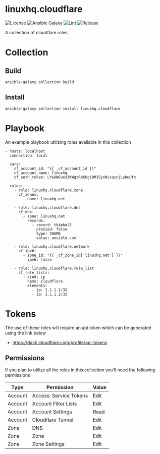 # linuxhq.cloudflare

![License](https://img.shields.io/badge/license-GPLv3-lightgreen)
[![Ansible Galaxy](https://img.shields.io/badge/collection-linuxhq.cloudflare-blue)](https://galaxy.ansible.com/linuxhq/cloudflare)
[![Lint](https://github.com/linuxhq/ansible-collection-cloudflare/actions/workflows/linting.yml/badge.svg)](https://github.com/linuxhq/ansible-collection-cloudflare/actions/workflows/linting.yml)
[![Release](https://github.com/linuxhq/ansible-collection-cloudflare/actions/workflows/release.yml/badge.svg)](https://github.com/linuxhq/ansible-collection-cloudflare/actions/workflows/release.yml)

A collection of cloudflare roles

# Collection

## Build

    ansible-galaxy collection build

## Install

    ansible-galaxy collection install linuxhq.cloudflare

# Playbook

An example playbook utilizing roles available in this collection

    - hosts: localhost
      connection: local

      vars:
        cf_account_id: "{{ _cf_account_id }}"
        cf_account_name: linuxhq
        cf_auth_token: LYwUWCwe33KWgtRbXUgi9M3EysNixqscjLpbuUfx

      roles:
        - role: linuxhq.cloudflare.zone
          cf_zones:
            - name: linuxhq.net

        - role: linuxhq.cloudflare.dns
          cf_dns:
            - zone: linuxhq.net
              records:
                - record: tkimball
                  proxied: false
                  type: CNAME
                  value: ansible.com

        - role: linuxhq.cloudflare.network
          cf_ipv6:
            - zone_id: "{{ _cf_zone_id['linuxhq.net'] }}"
              ipv6: false

        - role: linuxhq.cloudflare.rule_list
          cf_rule_lists:
            - kind: ip
              name: cloudflare
              elements:
                - ip: 1.1.1.1/32
                - ip: 1.1.1.2/32

# Tokens

The use of these roles will require an api token which can be generated using the link below

* https://dash.cloudflare.com/profile/api-tokens

## Permissions

If you plan to utilize all the roles in this collection you'll need the following permissions

| Type    | Permission             | Value |
| ------- | --------------------   | ----- |
| Account | Access: Service Tokens | Edit  |
| Account | Account Filter Lists   | Edit  |
| Account | Account Settings       | Read  |
| Account | Cloudflare Tunnel      | Edit  |
| Zone    | DNS                    | Edit  |
| Zone    | Zone                   | Edit  |
| Zone    | Zone Settings          | Edit  |
